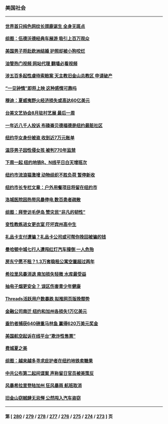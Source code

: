 ### 美国社会
---
#### [世界首只纯色网纹长颈鹿诞生 全身无斑点](../../pages/ncid1078160/n14059572.md?08240845) 
#### [组图：伍德沃德经典车展游 吸引上百万观众](../../pages/ncid1078160/n14059276.md?08240845) 
#### [美国男子将赴欧洲结婚 护照却被小狗咬烂](../../pages/ncid1078160/n14059281.md?08240845) 
#### [油管热门视频 网站代理 翻墙必看视频](http://138.2.39.72:81/youtube.html?epic-marker?08240845)
#### [涉五百多起性虐待索赔案 天主教旧金山总教区 申请破产](../../pages/ncid1078160/n14059417.md?08240845) 
#### [“一见钟情”即将上映 这种感情可靠吗](../../pages/ncid1078160/n14059405.md?08240845) 
#### [穆迪：夏威夷野火经济损失或高达60亿美元](../../pages/ncid1078160/n14059384.md?08240845) 
#### [台美文艺协会8月驻村艺展 最后一周](../../pages/ncid1078160/n14059387.md?08240845) 
#### [一年近八千人投诉 布碌崙贝德福德是纽约最脏社区](../../pages/ncid1078160/n14059377.md?08240845) 
#### [纽约华女身份被盗 收到近7万元账单](../../pages/ncid1078160/n14059371.md?08240845) 
#### [温莎男子因性侵女孩 被判770年监禁](../../pages/ncid1078160/n14059366.md?08240845) 
#### [下周一起 纽约地铁R、N线平日白天增班次](../../pages/ncid1078160/n14059347.md?08240845) 
#### [纽约市流浪猫激增 动物组织不胜负荷 暂停新收](../../pages/ncid1078160/n14059345.md?08240845) 
#### [纽约市长专栏文章：户外用餐项目将留在纽约市](../../pages/ncid1078160/n14059350.md?08240845) 
#### [洛城医院因热带风暴停电 数百患者疏散](../../pages/ncid1078160/n14059165.md?08240845) 
#### [组图：拜登访毛伊岛 赞灾民“非凡的韧性”](../../pages/ncid1078160/n14058799.md?08240845) 
#### [变性教练进女更衣室 吓坏宾州高中生](../../pages/ncid1078160/n14058596.md?08240845) 
#### [礼品卡支付遭骗？礼品卡公司或可帮你挽回被骗的钱](../../pages/ncid1078160/n14058598.md?08240845) 
#### [曼哈顿中城七行人遭闯红灯汽车撞倒 一人危殆](../../pages/ncid1078160/n14058583.md?08240845) 
#### [房东宁愿不租？1.3万套稳租公寓空置超过两年](../../pages/ncid1078160/n14058581.md?08240845) 
#### [希拉里风暴消退 南加损失轻微 水库最受益](../../pages/ncid1078160/n14058525.md?08240845) 
#### [抽电子烟更安全？ 误区伤害青少年健康](../../pages/ncid1078160/n14058480.md?08240845) 
#### [Threads活跃用户数暴跌 拟推网页版挽颓势](../../pages/ncid1078160/n14058437.md?08240845) 
#### [金融公司南迁 纽约和加州各损失1万亿美元](../../pages/ncid1078160/n14058345.md?08240845) 
#### [垂钓者捕获640磅重马林鱼 赢得620万美元奖金](../../pages/ncid1078160/n14057967.md?08240845) 
#### [美国航空起诉在线平台“欺诈性售票”](../../pages/ncid1078160/n14058289.md?08240845) 
#### [费城夏之美](../../pages/ncid1078160/n14058285.md?08240845) 
#### [组图：越来越多寻求庇护者在纽约地铁卖糖果](../../pages/ncid1078160/n14057975.md?08240845) 
#### [中共公布第二起间谍案 声称留日官员被美策反](../../pages/ncid1078160/n14058134.md?08240845) 
#### [风暴希拉里登陆加州 狂风暴雨 航班取消](../../pages/ncid1078160/n14058023.md?08240845) 
#### [旧金山窃贼肆无忌惮 公然闯入汽车盗窃](../../pages/ncid1078160/n14058052.md?08240845) 

---
#### 第 [ [280](./280.md?08240845) / [279](./279.md?08240845) / [278](./278.md?08240845) / [277](./277.md?08240845) / [276](./276.md?08240845) / [275](./275.md?08240845) / [274](./274.md?08240845) / [273](./273.md?08240845) ] 页
